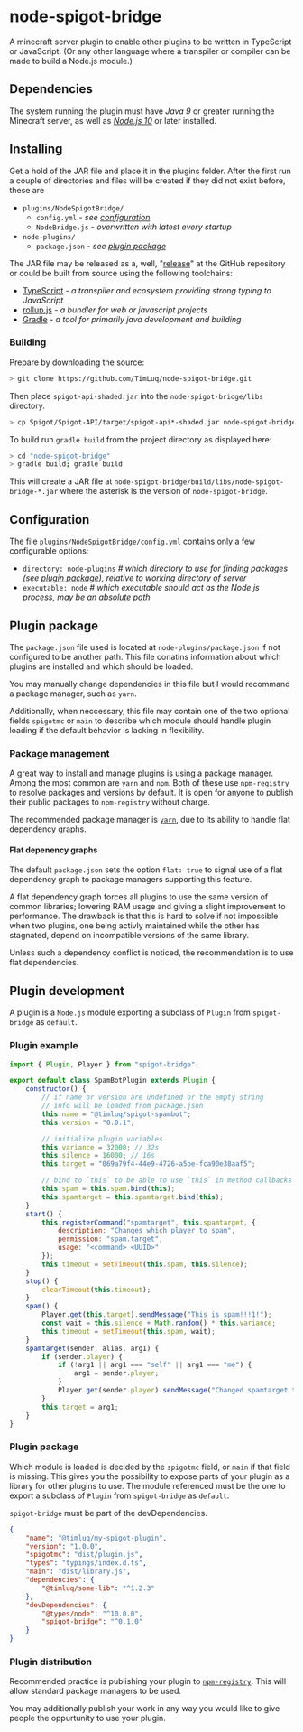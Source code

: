 # node-spigot-bridge

A minecraft server plugin to enable other plugins to be written in TypeScript or JavaScript.
(Or any other language where a transpiler or compiler can be made to build a Node.js module.)

## Dependencies

The system running the plugin must have *Java 9* or greater running the Minecraft server, as well as *[Node.js 10](https://nodejs.org/)* or later installed.

## Installing

Get a hold of the JAR file and place it in the plugins folder. After the first run a couple of directories and files will be created if they did not exist before, these are
- `plugins/NodeSpigotBridge/`
  - `config.yml` - *see [configuration](#configuration)*
  - `NodeBridge.js` - *overwritten with latest every startup*
- `node-plugins/`
  - `package.json` - *see [plugin package](#plugin-package)*

The JAR file may be released as a, well, "[release](https://github.com/TimLuq/node-spigot-bridge/releases)" at the GitHub repository or could be built from source using the following toolchains:
 - [TypeScript](https://www.typescriptlang.org/) - *a transpiler and ecosystem providing strong typing to JavaScript*
 - [rollup.js](https://rollupjs.org) - *a bundler for web or javascript projects*
 - [Gradle](https://gradle.org/) - *a tool for primarily java development and building*

### Building

Prepare by downloading the source:
```sh
> git clone https://github.com/TimLuq/node-spigot-bridge.git
```

Then place `spigot-api-shaded.jar` into the `node-spigot-bridge/libs` directory.
```sh
> cp Spigot/Spigot-API/target/spigot-api*-shaded.jar node-spigot-bridge/libs/spigot-api-shaded.jar
```

To build run `gradle build` from the project directory as displayed here:
```sh
> cd "node-spigot-bridge"
> gradle build; gradle build
```

This will create a JAR file at `node-spigot-bridge/build/libs/node-spigot-bridge-*.jar` where the asterisk is the version of `node-spigot-bridge`.

## Configuration

The file `plugins/NodeSpigotBridge/config.yml` contains only a few configurable options:
- `directory: node-plugins`
  *# which directory to use for finding packages (see [plugin package](#plugin-package)), relative to working directory of server*
- `executable: node`
  *# which executable should act as the Node.js process, may be an absolute path*

## Plugin package

The `package.json` file used is located at `node-plugins/package.json` if not configured to be another path.
This file conatins information about which plugins are installed and which should be loaded.

You may manually change dependencies in this file but I would recommand a package manager, such as `yarn`.

Additionally, when neccessary, this file may contain one of the two optional fields `spigotmc` or `main` to describe which module should handle plugin loading if the default behavior is lacking in flexibility.

### Package management

A great way to install and manage plugins is using a package manager. Among the most common are `yarn` and `npm`.
Both of these use `npm-registry` to resolve packages and versions by default. It is open for anyone to publish their public packages to `npm-registry` without charge.

The recommended package manager is [`yarn`](https://yarnpkg.com), due to its ability to handle flat dependency graphs.

#### Flat depenency graphs

The default `package.json` sets the option `flat: true` to signal use of a flat dependency graph to package managers supporting this feature.

A flat dependency graph forces all plugins to use the same version of common libraries; lowering RAM usage and giving a slight improvement to performance.
The drawback is that this is hard to solve if not impossible when two plugins, one being activly maintained while the other has stagnated, depend on incompatible versions of the same library.

Unless such a dependency conflict is noticed, the recommendation is to use flat dependencies.

## Plugin development

A plugin is a `Node.js` module exporting a subclass of `Plugin` from `spigot-bridge` as `default`.

### Plugin example

```javascript
import { Plugin, Player } from "spigot-bridge";

export default class SpamBotPlugin extends Plugin {
    constructor() {
        // if name or version are undefined or the empty string
        // info will be loaded from package.json
        this.name = "@timluq/spigot-spambot";
        this.version = "0.0.1";

        // initialize plugin variables
        this.variance = 32000; // 32s
        this.silence = 16000; // 16s
        this.target = "069a79f4-44e9-4726-a5be-fca90e38aaf5";

        // bind to `this` to be able to use `this` in method callbacks
        this.spam = this.spam.bind(this);
        this.spamtarget = this.spamtarget.bind(this);
    }
    start() {
        this.registerCommand("spamtarget", this.spamtarget, {
            description: "Changes which player to spam",
            permission: "spam.target",
            usage: "<command> <UUID>"
        });
        this.timeout = setTimeout(this.spam, this.silence);
    }
    stop() {
        clearTimeout(this.timeout);
    }
    spam() {
        Player.get(this.target).sendMessage("This is spam!!!1!");
        const wait = this.silence + Math.random() * this.variance;
        this.timeout = setTimeout(this.spam, wait);
    }
    spamtarget(sender, alias, arg1) {
        if (sender.player) {
            if (!arg1 || arg1 === "self" || arg1 === "me") {
                arg1 = sender.player;
            }
            Player.get(sender.player).sendMessage("Changed spamtarget to: " + arg1);
        }
        this.target = arg1;
    }
}
```

### Plugin package

Which module is loaded is decided by the `spigotmc` field, or `main` if that field is missing.
This gives you the possibility to expose parts of your plugin as a library for other plugins to use.
The module referenced must be the one to export a subclass of `Plugin` from `spigot-bridge` as `default`.

`spigot-bridge` must be part of the devDependencies.

```json
{
    "name": "@timluq/my-spigot-plugin",
    "version": "1.0.0",
    "spigotmc": "dist/plugin.js",
    "types": "typings/index.d.ts",
    "main": "dist/library.js",
    "dependencies": {
        "@timluq/some-lib": "^1.2.3"
    },
    "devDependencies": {
        "@types/node": "^10.0.0",
        "spigot-bridge": "^0.1.0"
    }
}
```

### Plugin distribution

Recommended practice is publishing your plugin to [`npm-registry`](https://www.npmjs.com). This will allow standard package managers to be used.

You may additionally publish your work in any way you would like to give people the oppurtunity to use your plugin.
